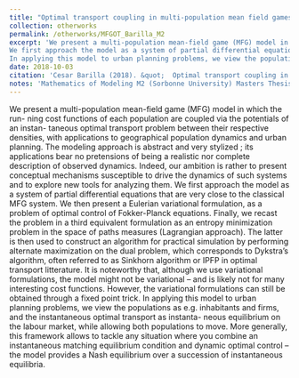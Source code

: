 ```yaml
---
title: "Optimal transport coupling in multi-population mean field games : Matching equilibrium displacement and applications to urban planning"
collection: otherworks
permalink: /otherworks/MFGOT_Barilla_M2
excerpt: 'We present a multi-population mean-field game (MFG) model in which the running cost functions of each population are coupled via the potentials of an instantaneous optimal transport problem between their respective densities, with applications to geographical population dynamics and urban planning. The modeling approach is abstract and very stylized ; its applications bear no pretensions of being a realistic nor complete description of observed dynamics. Indeed, our ambition is rather to present conceptual mechanisms susceptible to drive the dynamics of such systems and to explore new tools for analyzing them.
We first approach the model as a system of partial differential equations that are very close to the classical MFG system. We then present a Eulerian variational formulation, as a problem of optimal control of Fokker-Planck equations. Finally, we recast the problem in a third equivalent formulation as an entropy minimization problem in the space of paths measures (Lagrangian approach). The latter is then used to construct an algorithm for practical simulation by performing alternate maximization on the dual problem, which corresponds to Dykstra’s algorithm, often referred to as Sinkhorn algorithm or IPFP in optimal transport litterature. It is noteworthy that, although we use variational formulations, the model might not be variational – and is likely not for many interesting cost functions. However, the variational formulations can still be obtained through a fixed point trick.
In applying this model to urban planning problems, we view the populations as e.g. inhabitants and firms, and the instantaneous optimal transport as instanta- neous equilibrium on the labour market, while allowing both populations to move. More generally, this framework allows to tackle any situation where you combine an instantaneous matching equilibrium condition and dynamic optimal control – the model provides a Nash equilibrium over a succession of instantaneous equilibria.'
date: 2018-10-03
citation: 'Cesar Barilla (2018). &quot;  Optimal transport coupling in multi-population mean field games : Matching equilibrium displacement and applications to urban planning &quot; '
notes: 'Mathematics of Modeling M2 (Sorbonne University) Masters Thesis ; Supervisors : Guillaume Carlier (CEREMADE) and Jean-Michel Lasry (CEREMADE)'
---
```


We present a multi-population mean-field game (MFG) model in which the run- ning cost functions of each population are coupled via the potentials of an instan- taneous optimal transport problem between their respective densities, with applications to geographical population dynamics and urban planning. The modeling approach is abstract and very stylized ; its applications bear no pretensions of being a realistic nor complete description of observed dynamics. Indeed, our ambition is rather to present conceptual mechanisms susceptible to drive the dynamics of such systems and to explore new tools for analyzing them.
We first approach the model as a system of partial differential equations that are very close to the classical MFG system. We then present a Eulerian variational formulation, as a problem of optimal control of Fokker-Planck equations. Finally, we recast the problem in a third equivalent formulation as an entropy minimization problem in the space of paths measures (Lagrangian approach). The latter is then used to construct an algorithm for practical simulation by performing alternate maximization on the dual problem, which corresponds to Dykstra’s algorithm, often referred to as Sinkhorn algorithm or IPFP in optimal transport litterature. It is noteworthy that, although we use variational formulations, the model might not be variational – and is likely not for many interesting cost functions. However, the variational formulations can still be obtained through a fixed point trick.
In applying this model to urban planning problems, we view the populations as e.g. inhabitants and firms, and the instantaneous optimal transport as instanta- neous equilibrium on the labour market, while allowing both populations to move. More generally, this framework allows to tackle any situation where you combine an instantaneous matching equilibrium condition and dynamic optimal control – the model provides a Nash equilibrium over a succession of instantaneous equilibria.
